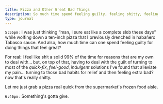 ```yaml
---
title: Pizza and Other Great Bad Things
description: So much time spend feeling guilty, feeling shitty, feeling down.
type: journal
---
```


`5:55pm:` I was just thinking “man, I sure eat like a complete slob these days” while wolfing down a ten-inch pizza that I previously drenched in habañero Tabasco sauce. And also, how much time can one spend feeling guilty for doing things that feel great?

For real: I feel like shit a solid 99% of the time for reasons that are my own to deal with... but, on top of that, having to deal with the guilt of turning to most of the _quick-fix_, *feel-good*‚ _indulgent_ solutions I've found that alleviate my pain... turning to those bad habits for relief and then feeling extra bad? now that's really shitty.

Let me just grab a pizza real quick from the supermarket's frozen food aisle.

`6:46pm:` Something's gotta give.
